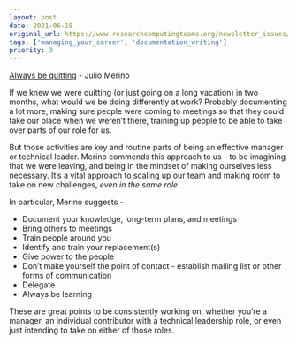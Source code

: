 ```yaml
---
layout: post
date: 2021-06-18
original_url: https://www.researchcomputingteams.org/newsletter_issues/0079
tags: ['managing_your_career', 'documentation_writing']
priority: 3
---
```


<!-- markdownlint-disable MD033 -->
<!-- markdownlint-disable MD041 -->
<!-- markdownlint-disable MD049 -->

[Always be quitting](https://jmmv.dev/2021/04/always-be-quitting.html) - Julio Merino

If we knew we were quitting (or just going on a long vacation) in two months, what would we be doing differently at work?  Probably documenting a lot more, making sure people were coming to meetings so that they could take our place when we weren’t there, training up people to be able to take over parts of our role for us.

But those activities are key and routine parts of being an effective manager or technical leader.  Merino commends this approach to us - to be imagining that we were leaving, and being in the mindset of making ourselves less necessary.  It’s a vital approach to scaling up our team and making room to take on new challenges, *even in the same role*.

In particular, Merino suggests -

- Document your knowledge, long-term plans, and meetings
- Bring others to meetings
- Train people around you
- Identify and train your replacement(s)
- Give power to the people
- Don’t make yourself the point of contact - establish mailing list or other forms of communication
- Delegate
- Always be learning

These are great points to be consistently working on, whether you’re a manager, an individual contributor with a technical leadership role, or even just intending to take on either of those roles.